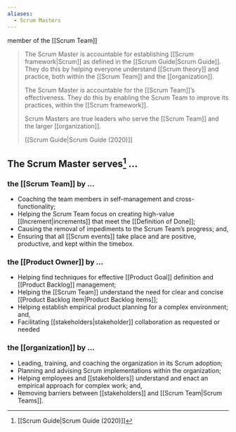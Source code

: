 ```yaml
---
aliases:
  - Scrum Masters
---
```


member of the [[Scrum Team]]


> The Scrum Master is accountable for establishing [[Scrum framework|Scrum]] as defined in the [[Scrum Guide|Scrum Guide]]. They do this by helping everyone understand [[Scrum theory]] and practice, both within the [[Scrum Team]] and the [[organization]].
> 
> The Scrum Master is accountable for the [[Scrum Team]]’s effectiveness. They do this by enabling the Scrum Team to improve its practices, within the [[Scrum framework]].
> 
> Scrum Masters are true leaders who serve the [[Scrum Team]] and the larger [[organization]].
>
> [[Scrum Guide|Scrum Guide (2020)]]

## The Scrum Master serves[^scrum-guide-2020] ...
### the [[Scrum Team]] by ...
- Coaching the team members in self-management and cross-functionality;
- Helping the Scrum Team focus on creating high-value [[Increment|increments]] that meet the [[Definition of Done]];
- Causing the removal of impediments to the Scrum Team’s progress; and,
- Ensuring that all [[Scrum events]] take place and are positive, productive, and kept within the timebox.
### the [[Product Owner]] by ...
- Helping find techniques for effective [[Product Goal]] definition and [[Product Backlog]] management;
- Helping the [[Scrum Team]] understand the need for clear and concise [[Product Backlog item|Product Backlog items]];
- Helping establish empirical product planning for a complex environment; and,
- Facilitating [[stakeholders|stakeholder]] collaboration as requested or needed
### the [[organization]] by ...
- Leading, training, and coaching the organization in its Scrum adoption;
- Planning and advising Scrum implementations within the organization;
- Helping employees and [[stakeholders]] understand and enact an empirical approach for complex work; and,
- Removing barriers between [[stakeholders]] and [[Scrum Team|Scrum Teams]].


[^scrum-guide-2020]: [[Scrum Guide|Scrum Guide (2020)]]
